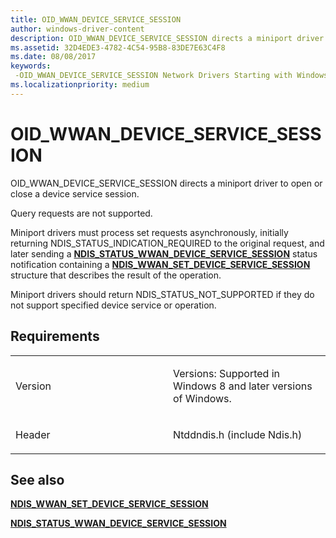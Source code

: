 ```yaml
---
title: OID_WWAN_DEVICE_SERVICE_SESSION
author: windows-driver-content
description: OID_WWAN_DEVICE_SERVICE_SESSION directs a miniport driver to open or close a device service session.NDIS_STATUS_WWAN_DEVICE_SERVICE_SESSION status notification containing a NDIS_WWAN_SET_DEVICE_SERVICE_SESSION structure that describes the result of the operation.
ms.assetid: 32D4EDE3-4782-4C54-95B8-83DE7E63C4F8
ms.date: 08/08/2017
keywords: 
 -OID_WWAN_DEVICE_SERVICE_SESSION Network Drivers Starting with Windows Vista
ms.localizationpriority: medium
---
```


# OID\_WWAN\_DEVICE\_SERVICE\_SESSION


OID\_WWAN\_DEVICE\_SERVICE\_SESSION directs a miniport driver to open or close a device service session.

Query requests are not supported.

Miniport drivers must process set requests asynchronously, initially returning NDIS\_STATUS\_INDICATION\_REQUIRED to the original request, and later sending a [**NDIS\_STATUS\_WWAN\_DEVICE\_SERVICE\_SESSION**](https://msdn.microsoft.com/library/windows/hardware/hh846206) status notification containing a [**NDIS\_WWAN\_SET\_DEVICE\_SERVICE\_SESSION**](https://msdn.microsoft.com/library/windows/hardware/hh831865) structure that describes the result of the operation.

Miniport drivers should return NDIS\_STATUS\_NOT\_SUPPORTED if they do not support specified device service or operation.

Requirements
------------

<table>
<colgroup>
<col width="50%" />
<col width="50%" />
</colgroup>
<tbody>
<tr class="odd">
<td><p>Version</p></td>
<td><p>Versions: Supported in Windows 8 and later versions of Windows.</p></td>
</tr>
<tr class="even">
<td><p>Header</p></td>
<td>Ntddndis.h (include Ndis.h)</td>
</tr>
</tbody>
</table>

## See also


[**NDIS\_WWAN\_SET\_DEVICE\_SERVICE\_SESSION**](https://msdn.microsoft.com/library/windows/hardware/hh831865)

[**NDIS\_STATUS\_WWAN\_DEVICE\_SERVICE\_SESSION**](https://msdn.microsoft.com/library/windows/hardware/hh846206)

 

 




